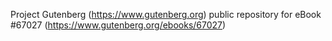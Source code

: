 Project Gutenberg (https://www.gutenberg.org) public repository for
eBook #67027 (https://www.gutenberg.org/ebooks/67027)
